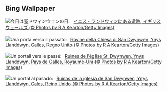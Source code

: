 ## Bing Wallpaper
![](https://www.bing.com/th?id=OHR.DwynwensDay_JA-JP1767839645_UHD.jpg&w=1000)今日は聖ドウィンウェンの日:&nbsp;&ensp;[イニス・ランドウィンにある遺跡, イギリス ウェールズ (© Photos by R A Kearton/Getty Images)](https://www.bing.com/th?id=OHR.DwynwensDay_JA-JP1767839645_UHD.jpg)
<br><br/>
![](https://www.bing.com/th?id=OHR.DwynwensDay_IT-IT3386589226_UHD.jpg&w=1000)Una porta verso il passato:&nbsp;&ensp;[Rovine della Chiesa di San Dwynwen, Ynys Llanddwyn, Galles, Regno Unito (© Photos by R A Kearton/Getty Images)](https://www.bing.com/th?id=OHR.DwynwensDay_IT-IT3386589226_UHD.jpg)
<br><br/>
![](https://www.bing.com/th?id=OHR.DwynwensDay_FR-FR7589802554_UHD.jpg&w=1000)Un portail vers le passé:&nbsp;&ensp;[Ruines de l'église St. Dwynwen, Ynys Llanddwyn, Pays de Galles, Royaume-Uni (© Photos by R A Kearton/Getty Images)](https://www.bing.com/th?id=OHR.DwynwensDay_FR-FR7589802554_UHD.jpg)
<br><br/>
![](https://www.bing.com/th?id=OHR.DwynwensDay_ES-ES2710084737_UHD.jpg&w=1000)Un portal al pasado:&nbsp;&ensp;[Ruinas de la iglesia de San Dwynwen, Ynys Llanddwyn, Gales, Reino Unido (© Photos by R A Kearton/Getty Images)](https://www.bing.com/th?id=OHR.DwynwensDay_ES-ES2710084737_UHD.jpg)
<br><br/>
